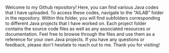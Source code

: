 Welcome to my Github repository! Here, you can find various Java codes that I have uploaded. To access these codes, navigate to the "AILAB" folder in the repository. Within this folder, you will find subfolders corresponding to different Java projects that I have worked on. Each project folder contains the source code files as well as any associated resources or documentation. Feel free to browse through the files and use them as a reference for your own Java projects. If you have any questions or feedback, please don't hesitate to reach out to me. Thank you for visiting!
